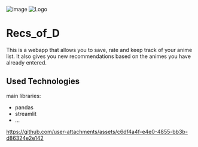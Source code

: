 ![image](https://github.com/user-attachments/assets/58f56675-a164-496e-9749-6956c7bc6f39)
![Logo](https://dev-to-uploads.s3.amazonaws.com/uploads/articles/th5xamgrr6se0x5ro4g6.png)


# Recs_of_D

This is a webapp that allows you to save, rate and keep track of your anime list. It also gives you new recommendations based on the animes you have already entered.


## Used Technologies
main libraries: 
- pandas
- streamlit
- ...





https://github.com/user-attachments/assets/c6df4a4f-e4e0-4855-bb3b-d86324e2e142


